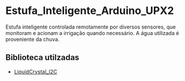 # Estufa_Inteligente_Arduino_UPX2
Estufa inteligente controlada remotamente por diversos sensores, que monitoram e acionam a irrigação quando necessário. A água utilizada é proveniente da chuva.

## Biblioteca utilzadas
- [LiquidCrystal_I2C](https://github.com/canalBrincandoComIdeias/Q0624.git)
